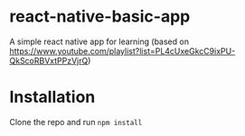 # react-native-basic-app
A simple react native app for learning (based on https://www.youtube.com/playlist?list=PL4cUxeGkcC9ixPU-QkScoRBVxtPPzVjrQ)

# Installation
Clone the repo and run ```npm install```
